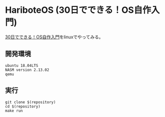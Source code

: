 # HariboteOS (30日でできる！OS自作入門)
[30日でできる！OS自作入門](https://www.amazon.co.jp/30%E6%97%A5%E3%81%A7%E3%81%A7%E3%81%8D%E3%82%8B-OS%E8%87%AA%E4%BD%9C%E5%85%A5%E9%96%80-%E5%B7%9D%E5%90%88-%E7%A7%80%E5%AE%9F-ebook/dp/B00IR1HYI0)をlinuxでやってみる。

## 開発環境
```
ubuntu 18.04LTS 
NASM version 2.13.02 
qemu 
```

## 実行
```
git clone $(repository)
cd $(repository)
make run
```
